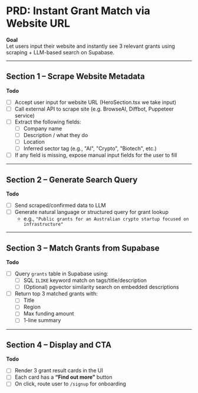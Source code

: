 # PRD: Instant Grant Match via Website URL

**Goal**  
Let users input their website and instantly see 3 relevant grants using scraping + LLM-based search on Supabase.

---

## Section 1 – Scrape Website Metadata

**Todo**
- [ ] Accept user input for website URL (HeroSection.tsx we take input)
- [ ] Call external API to scrape site (e.g. BrowseAI, Diffbot, Puppeteer service)
- [ ] Extract the following fields:
  - [ ] Company name
  - [ ] Description / what they do 
  - [ ] Location
  - [ ] Inferred sector tag (e.g., "AI", "Crypto", "Biotech", etc.)
- [ ] If any field is missing, expose manual input fields for the user to fill

---

## Section 2 – Generate Search Query

**Todo**
- [ ] Send scraped/confirmed data to LLM
- [ ] Generate natural language or structured query for grant lookup
  - e.g., `"Public grants for an Australian crypto startup focused on infrastructure"`

---

## Section 3 – Match Grants from Supabase

**Todo**
- [ ] Query `grants` table in Supabase using:
  - [ ] SQL `ILIKE` keyword match on tags/title/description
  - [ ] (Optional) pgvector similarity search on embedded descriptions
- [ ] Return top 3 matched grants with:
  - [ ] Title
  - [ ] Region
  - [ ] Max funding amount
  - [ ] 1-line summary

---

## Section 4 – Display and CTA

**Todo**
- [ ] Render 3 grant result cards in the UI
- [ ] Each card has a **“Find out more”** button
- [ ] On click, route user to `/signup` for onboarding
